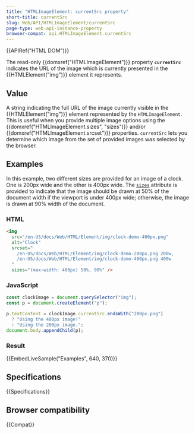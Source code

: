 ```yaml
---
title: "HTMLImageElement: currentSrc property"
short-title: currentSrc
slug: Web/API/HTMLImageElement/currentSrc
page-type: web-api-instance-property
browser-compat: api.HTMLImageElement.currentSrc
---
```


{{APIRef("HTML DOM")}}

The read-only {{domxref("HTMLImageElement")}} property
**`currentSrc`** indicates the URL of the image which is
currently presented in the {{HTMLElement("img")}} element it represents.

## Value

A string indicating the full URL of the image currently visible in
the {{HTMLElement("img")}} element represented by the `HTMLImageElement`.
This is useful when you provide multiple image options using the
{{domxref("HTMLImageElement.sizes", "sizes")}} and/or
{{domxref("HTMLImageElement.srcset")}} properties. `currentSrc` lets you
determine which image from the set of provided images was selected by the browser.

## Examples

In this example, two different sizes are provided for an image of a clock. One is 200px
wide and the other is 400px wide. The [`sizes`](/en-US/docs/Web/HTML/Element/img#sizes) attribute is
provided to indicate that the image should be drawn at 50% of the document width if the
viewport is under 400px wide; otherwise, the image is drawn at 90% width of the
document.

### HTML

```html
<img
  src="/en-US/docs/Web/HTML/Element/img/clock-demo-400px.png"
  alt="Clock"
  srcset="
    /en-US/docs/Web/HTML/Element/img/clock-demo-200px.png 200w,
    /en-US/docs/Web/HTML/Element/img/clock-demo-400px.png 400w
  "
  sizes="(max-width: 400px) 50%, 90%" />
```

### JavaScript

```js
const clockImage = document.querySelector("img");
const p = document.createElement("p");

p.textContent = clockImage.currentSrc.endsWith("200px.png")
  ? "Using the 400px image!"
  : "Using the 200px image.";
document.body.appendChild(p);
```

### Result

{{EmbedLiveSample("Examples", 640, 370)}}

## Specifications

{{Specifications}}

## Browser compatibility

{{Compat}}

